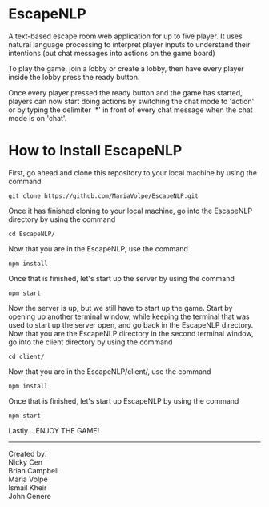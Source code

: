 # EscapeNLP

A text-based escape room web application for up to five player.
It uses natural language processing to interpret player inputs to understand their intentions (put chat messages into actions on the game board)

To play the game, join a lobby or create a lobby, then have every player inside the lobby press the ready button.

Once every player pressed the ready button and the game has started, players can now start doing actions by switching the chat mode to 'action' or by typing the delimiter '*' in front of every chat message when the chat mode is on 'chat'.

# How to Install EscapeNLP
First, go ahead and clone this repository to your local machine by using the command 
```
git clone https://github.com/MariaVolpe/EscapeNLP.git
```

Once it has finished cloning to your local machine, go into the EscapeNLP directory by using the command
```
cd EscapeNLP/
```

Now that you are in the EscapeNLP, use the command 
```
npm install
```

Once that is finished, let's start up the server by using the command 
```
npm start
```

Now the server is up, but we still have to start up the game. Start by opening up another terminal window, while keeping the
terminal that was used to start up the server open,  and go back in the EscapeNLP directory. Now that you are the EscapeNLP
directory in the second terminal window, go into the client directory by using the command
```
cd client/
```

Now that you are in the EscapeNLP/client/, use the command 
```
npm install
```

Once that is finished, let's start up EscapeNLP by using the command 
```
npm start
```

Lastly... ENJOY THE GAME!


---------
Created by:  
Nicky Cen  
Brian Campbell  
Maria Volpe  
Ismail Kheir  
John Genere  
